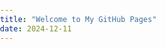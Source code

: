 ```yaml
---
title: "Welcome to My GitHub Pages"
date: 2024-12-11
---
```


<!DOCTYPE html>
<html lang="en">
<head>
    <meta charset="UTF-8">
    <meta name="viewport" content="width=device-width, initial-scale=1.0">
    <title>Welcome to My GitHub Pages</title>
    <style>
        body {
            font-family: 'Arial', sans-serif;
            background: url('https://www.wallpapers13.com/wp-content/uploads/2019/12/technology-circuit-board-programming-code-abstract-wallpaper-2560x1600.jpg') no-repeat center center fixed;
            background-size: cover;
            color: white;
            margin: 0;
            padding: 0;
            box-sizing: border-box;
        }
        header {
            text-align: center;
            padding: 100px 20px;
            background: rgba(0, 0, 0, 0.6); /* Dark semi-transparent background */
            margin-bottom: 40px;
            border-radius: 10px;
        }
        header h1 {
            font-size: 3.5em;
            font-weight: bold;
            text-transform: uppercase;
            color: #f5a623;
        }
        header p {
            font-size: 1.2em;
            color: #ddd;
            margin-top: 10px;
            animation: fadeIn 2s ease-in-out;
        }
        section {
            padding: 50px 20px;
        }
        section h2 {
            font-size: 2.5em;
            color: #f5a623;
            text-align: center;
            margin-bottom: 30px;
            animation: fadeIn 2s ease-in-out;
        }
        ul {
            list-style: none;
            padding-left: 0;
            display: flex;
            justify-content: center;
            gap: 30px;
            flex-wrap: wrap;
        }
        li {
            margin: 15px 0;
            font-size: 1.2em;
            width: 300px;
            height: 200px;
            position: relative;
            border-radius: 10px;
            overflow: hidden;
            transition: transform 0.3s ease, box-shadow 0.3s ease;
        }
        li a {
            text-decoration: none;
            color: #f5a623;
            font-size: 1.2em;
            display: block;
            height: 100%;
            width: 100%;
            text-align: center;
            line-height: 200px;
            background-color: rgba(0, 0, 0, 0.6);
            transition: background-color 0.3s ease, transform 0.3s ease;
            border-radius: 10px;
        }
        li a:hover {
            background-color: #f5a623;
            color: #000;
            transform: scale(1.05);
            box-shadow: 0 5px 15px rgba(0, 0, 0, 0.3);
        }
        li a span {
            font-size: 1.5em;
            font-weight: bold;
        }
        .contact {
            display: flex;
            justify-content: center;
            gap: 30px;
            margin-top: 40px;
        }
        .contact a {
            font-size: 1.2em;
            color: #f5a623;
            text-decoration: none;
            padding: 10px;
            border: 2px solid #f5a623;
            border-radius: 5px;
            transition: 0.3s;
        }
        .contact a:hover {
            background-color: #f5a623;
            color: #000;
        }
        footer {
            text-align: center;
            padding: 20px;
            background: rgba(0, 0, 0, 0.6);
            color: #ddd;
            margin-top: 50px;
        }

        @keyframes fadeIn {
            0% { opacity: 0; }
            100% { opacity: 1; }
        }
    </style>
</head>
<body>

    <header>
        <h1>Welcome to My GitHub Pages!</h1>
        <p>Hello and welcome to my homepage! I'm **Damith Chandrathilake**, an aspiring software engineer with a focus on **Machine Learning** and **Backend Development**. This page will showcase my projects, ideas, and the work I'm currently doing.</p>
    </header>

    <section>
        <h2>About Me</h2>
        <p>I’m currently studying **Software Engineering** at SLIIT. I am passionate about programming, AI, and solving complex problems.</p>

        <ul>
            <li><a href="#"><span>Python</span></a></li>
            <li><a href="#"><span>Java</span></a></li>
            <li><a href="#"><span>MERN Stack</span></a></li>
            <li><a href="#"><span>Machine Learning</span></a></li>
        </ul>
    </section>

    <section>
        <h2>Projects</h2>
        <ul>
            <li><a href="https://github.com/damithc/ml-model"><span>Project 1: Machine Learning Model</span></a></li>
            <li><a href="https://github.com/damithc/java-backend"><span>Project 2: Java Backend App</span></a></li>
            <li><a href="https://github.com/damithc/mern-app"><span>Project 3: Web App using MERN Stack</span></a></li>
        </ul>
    </section>

    <section>
        <h2>Contact Me</h2>
        <div class="contact">
            <a href="https://www.linkedin.com/in/damithchandrathilake/">LinkedIn</a>
            <a href="mailto:damchandrathilake@gmail.com">Email</a>
        </div>
    </section>

    <footer>
        <p>Thank you for visiting my homepage!</p>
    </footer>

</body>
</html>
